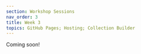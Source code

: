 ```yaml
---
section: Workshop Sessions
nav_order: 3
title: Week 3
topics: GitHub Pages; Hosting; Collection Builder
---
```

Coming soon!